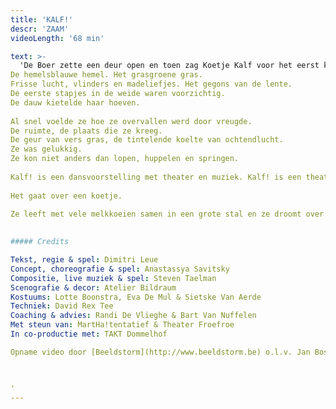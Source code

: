 ```yaml
---
title: 'KALF!'
descr: 'ZAAM'
videoLength: '68 min'

text: >-
  'De Boer zette een deur open en toen zag Koetje Kalf voor het eerst kleuren.  
De hemelsblauwe hemel. Het grasgroene gras.  
Frisse lucht, vlinders en madeliefjes. Het gegons van de lente.  
De eerste stapjes in de weide waren voorzichtig.  
De dauw kietelde haar hoeven.  
  
Al snel voelde ze hoe ze overvallen werd door vreugde.  
De ruimte, de plaats die ze kreeg.  
De geur van vers gras, de tintelende koelte van ochtendlucht.  
Ze was gelukkig.  
Ze kon niet anders dan lopen, huppelen en springen.  
  
Kalf! is een dansvoorstelling met theater en muziek. Kalf! is een theatervoorstelling met dans en muziek. Kalf! is een muziekvoorstelling met dans en theater.  
  
Het gaat over een koetje.  
  
Ze leeft met vele melkkoeien samen in een grote stal en ze droomt over India, waar de koeien heilig zijn. Daar worden koeien oud en alle kalfjes zijn er van goud!  
  

##### Credits

Tekst, regie & spel: Dimitri Leue  
Concept, choreografie & spel: Anastassya Savitsky  
Compositie, live muziek & spel: Steven Taelman  
Scenografie & decor: Atelier Bildraum  
Kostuums: Lotte Boonstra, Eva De Mul & Sietske Van Aerde  
Techniek: David Rex Tee  
Coaching & advies: Randi De Vlieghe & Bart Van Nuffelen  
Met steun van: MartHa!tentatief & Theater Froefroe  
In co-productie met: TAKT Dommelhof

Opname video door [Beeldstorm](http://www.beeldstorm.be) o.l.v. Jan Bosteels  

  

‍'
---
```


